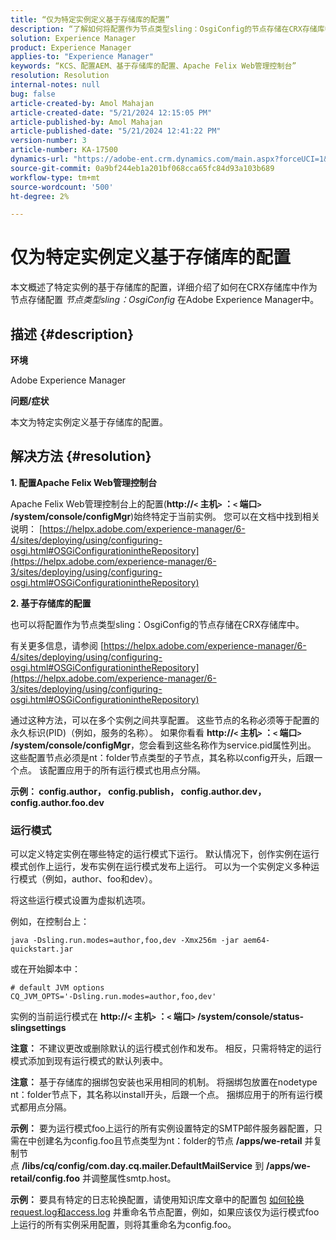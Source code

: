 ```yaml
---
title: “仅为特定实例定义基于存储库的配置”
description: “了解如何将配置作为节点类型sling：OsgiConfig的节点存储在CRX存储库中Adobe Experience Manager。”
solution: Experience Manager
product: Experience Manager
applies-to: "Experience Manager"
keywords: “KCS、配置AEM、基于存储库的配置、Apache Felix Web管理控制台”
resolution: Resolution
internal-notes: null
bug: false
article-created-by: Amol Mahajan
article-created-date: "5/21/2024 12:15:05 PM"
article-published-by: Amol Mahajan
article-published-date: "5/21/2024 12:41:22 PM"
version-number: 3
article-number: KA-17500
dynamics-url: "https://adobe-ent.crm.dynamics.com/main.aspx?forceUCI=1&pagetype=entityrecord&etn=knowledgearticle&id=fd72e8bc-6b17-ef11-9f8a-6045bd006c82"
source-git-commit: 0a9bf244eb1a201bf068cca65fc84d93a103b689
workflow-type: tm+mt
source-wordcount: '500'
ht-degree: 2%

---
```


# 仅为特定实例定义基于存储库的配置


本文概述了特定实例的基于存储库的配置，详细介绍了如何在CRX存储库中作为节点存储配置 *节点类型sling：OsgiConfig* 在Adobe Experience Manager中。

## 描述 {#description}


<b>环境</b>

Adobe Experience Manager

<b>问题/症状</b>

本文为特定实例定义基于存储库的配置。


## 解决方法 {#resolution}

<b>1. 配置Apache Felix Web管理控制台</b>


Apache Felix Web管理控制台上的配置(<b>http://`<` 主机`>` ：`<` 端口`>` /system/console/configMgr</b>)始终特定于当前实例。
您可以在文档中找到相关说明： [https://helpx.adobe.com/experience-manager/6-4/sites/deploying/using/configuring-osgi.html#OSGiConfigurationintheRepository](https://helpx.adobe.com/experience-manager/6-3/sites/deploying/using/configuring-osgi.html#OSGiConfigurationintheRepository)


<b>2. 基于存储库的配置</b>


也可以将配置作为节点类型sling：OsgiConfig的节点存储在CRX存储库中。

有关更多信息，请参阅 [https://helpx.adobe.com/experience-manager/6-4/sites/deploying/using/configuring-osgi.html#OSGiConfigurationintheRepository](https://helpx.adobe.com/experience-manager/6-3/sites/deploying/using/configuring-osgi.html#OSGiConfigurationintheRepository)

通过这种方法，可以在多个实例之间共享配置。
这些节点的名称必须等于配置的永久标识(PID)（例如，服务的名称）。 如果你看看 <b>http://`<` 主机`>` ：`<` 端口`>` /system/console/configMgr</b>，您会看到这些名称作为service.pid属性列出。 这些配置节点必须是nt：folder节点类型的子节点，其名称以config开头，后跟一个点。 该配置应用于的所有运行模式也用点分隔。

<b>示例： config.author， config.publish， config.author.dev， config.author.foo.dev</b>



### <b>运行模式</b>

可以定义特定实例在哪些特定的运行模式下运行。 默认情况下，创作实例在运行模式创作上运行，发布实例在运行模式发布上运行。 可以为一个实例定义多种运行模式（例如，author、foo和dev）。

将这些运行模式设置为虚拟机选项。

例如，在控制台上：


```
java -Dsling.run.modes=author,foo,dev -Xmx256m -jar aem64-quickstart.jar
```


或在开始脚本中：


```
# default JVM options
CQ_JVM_OPTS='-Dsling.run.modes=author,foo,dev'
```


实例的当前运行模式在 <b>http://`<` 主机`>` ：`<` 端口`>` /system/console/status-slingsettings</b>

<b>注意：</b> 不建议更改或删除默认的运行模式创作和发布。 相反，只需将特定的运行模式添加到现有运行模式的默认列表中。

<b>注意：</b> 基于存储库的捆绑包安装也采用相同的机制。 将捆绑包放置在nodetype nt：folder节点下，其名称以install开头，后跟一个点。 捆绑应用于的所有运行模式都用点分隔。

<b>示例：</b> 要为运行模式foo上运行的所有实例设置特定的SMTP邮件服务器配置，只需在中创建名为config.foo且节点类型为nt：folder的节点 <b>/apps/we-retail</b> 并复制节点 <b>/libs/cq/config/com.day.cq.mailer.DefaultMailService</b> 到 <b>/apps/we-retail/config.foo</b> 并调整属性smtp.host。

<b>示例：</b> 要具有特定的日志轮换配置，请使用知识库文章中的配置包 [如何轮换request.log和access.log](https://helpx.adobe.com/experience-manager/kb/HowToRotateRequestAndAccessLog.html "如何轮换request.log和access.log ") 并重命名节点配置，例如，如果应该仅为运行模式foo上运行的所有实例采用配置，则将其重命名为config.foo。

